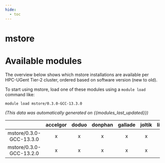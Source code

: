 ```yaml
---
hide:
  - toc
---
```


mstore
======

# Available modules


The overview below shows which mstore installations are available per HPC-UGent Tier-2 cluster, ordered based on software version (new to old).

To start using mstore, load one of these modules using a `module load` command like:

```shell
module load mstore/0.3.0-GCC-13.3.0
```

*(This data was automatically generated on {{modules_last_updated}})*

| |accelgor|doduo|donphan|gallade|joltik|litleo|shinx|
| :---: | :---: | :---: | :---: | :---: | :---: | :---: | :---: |
|mstore/0.3.0-GCC-13.3.0|x|x|x|x|x|x|x|
|mstore/0.3.0-GCC-13.2.0|x|x|x|x|x|x|x|
